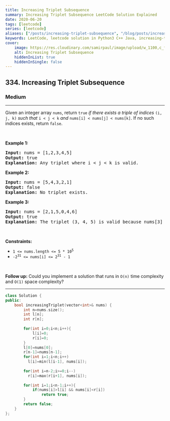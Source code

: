 ```yaml
---
title: Increasing Triplet Subsequence
summary: Increasing Triplet Subsequence LeetCode Solution Explained
date: 2020-06-20
tags: [leetcode]
series: [leetcode]
aliases: ["/posts/increasing-triplet-subsequence", "/blog/posts/increasing-triplet-subsequence", "/increasing-triplet-subsequence"]
keywords: LeetCode, leetcode solution in Python3 C++ Java, increasing-triplet-subsequence solution
cover:
    image: https://res.cloudinary.com/samirpaul/image/upload/w_1100,c_fit,co_rgb:FFFFFF,l_text:Arial_70_bold:Increasing Triplet Subsequence/problem-solving.webp
    alt: Increasing Triplet Subsequence
    hiddenInList: true
    hiddenInSingle: false
---
```



<h2>334. Increasing Triplet Subsequence</h2><h3>Medium</h3><hr><div><p>Given an integer array <code>nums</code>, return <code>true</code><em> if there exists a triple of indices </em><code>(i, j, k)</code><em> such that </em><code>i &lt; j &lt; k</code><em> and </em><code>nums[i] &lt; nums[j] &lt; nums[k]</code>. If no such indices exists, return <code>false</code>.</p>

<p>&nbsp;</p>
<p><strong>Example 1:</strong></p>

<pre><strong>Input:</strong> nums = [1,2,3,4,5]
<strong>Output:</strong> true
<strong>Explanation:</strong> Any triplet where i &lt; j &lt; k is valid.
</pre>

<p><strong>Example 2:</strong></p>

<pre><strong>Input:</strong> nums = [5,4,3,2,1]
<strong>Output:</strong> false
<strong>Explanation:</strong> No triplet exists.
</pre>

<p><strong>Example 3:</strong></p>

<pre><strong>Input:</strong> nums = [2,1,5,0,4,6]
<strong>Output:</strong> true
<strong>Explanation:</strong> The triplet (3, 4, 5) is valid because nums[3] == 0 &lt; nums[4] == 4 &lt; nums[5] == 6.
</pre>

<p>&nbsp;</p>
<p><strong>Constraints:</strong></p>

<ul>
	<li><code>1 &lt;= nums.length &lt;= 5 * 10<sup>5</sup></code></li>
	<li><code>-2<sup>31</sup> &lt;= nums[i] &lt;= 2<sup>31</sup> - 1</code></li>
</ul>

<p>&nbsp;</p>
<strong>Follow up:</strong> Could you implement a solution that runs in <code>O(n)</code> time complexity and <code>O(1)</code> space complexity?</div>

---




```cpp
class Solution {
public:
    bool increasingTriplet(vector<int>& nums) {
        int n=nums.size();
        int l[n];
        int r[n];
        
        for(int i=0;i<n;i++){
            l[i]=0;
            r[i]=0;
        }
        l[0]=nums[0];
        r[n-1]=nums[n-1];
        for(int i=1;i<n;i++)
          l[i]=min(l[i-1], nums[i]);
        
        for(int i=n-2;i>=0;i--)
          r[i]=max(r[i+1], nums[i]);
        
        for(int i=1;i<n-1;i++){
            if(nums[i]>l[i] && nums[i]<r[i])
                return true;
        }
        return false;
    }
};
```
